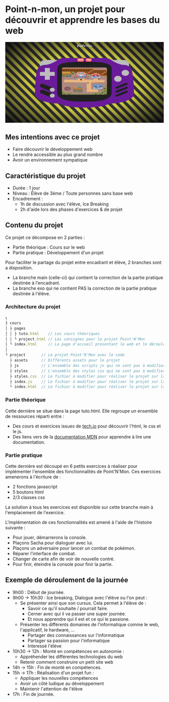 # Point-n-mon, un projet pour découvrir et apprendre les bases du web

![Point'N'Mon](./assets/point-n-mon.png)

## Mes intentions avec ce projet

- Faire découvrir le développement web
- Le rendre accessible au plus grand nombre
- Avoir un environnement sympatique

## Caractéristique du projet

- Durée : 1 jour
- Niveau : Élève de 3ème / Toute personnes sans base web
- Encadrement : 
  - 1h de discussion avec l'élève, Ice Breaking
  - 2h d'aide lors des phases d'exercices & de projet

## Contenu du projet

Ce projet ce décompose en 2 parties : 

- Partie théorique : Cours sur le web
- Partie pratique : Développement d'un projet

Pour faciliter le partage du projet entre encadrant et élève, 2 branches sont a disposition.

- La branche main (celle-ci) qui contient la correction de la partie pratique destinée à l'encadrant.
- La branche exo qui ne contient PAS la correction de la partie pratique destinée à l'élève.

### Architecture du projet

```js
┐
├ cours
│ ├ pages
│ │ ├ tuto.html    // Les cours théoriques
│ │ └ project.html // Les consignes pour le projet Point'N'Mon 
│ └ index.html     // La page d'accueil presentant le web et le déroulement de la journée
│
└ project       // Le projet Point'N'Mon avec le code
  ├ assets      // Différents assets pour le projet
  ├ js          // L'ensemble des scripts js qui ne sont pas à modifier par l'élève
  ├ styles      // L'ensemble des styles css qui ne sont pas à modifier par l'élève
  ├ styles.css  // Le fichier à modifier pour réaliser le projet sur la partie css    
  ├ index.js    // Le fichier à modifier pour réaliser le projet sur la partie js
  └ index.html  // Le fichier à modifier pour réaliser le projet sur la partie html
```

### Partie théorique

Cette dernière se situe dans la page tuto.html. Elle regroupe un ensemble de ressources réparti entre : 

- Des cours et exercices issues de [tech.io](https://tech.io) pour découvrir l'html, le css et le js.
- Des liens vers de la [documentation MDN](https://developer.mozilla.org/fr/docs/Web) pour apprendre à lire une documentation.

### Partie pratique

Cette dernière est découpé en 6 petits exercices à réaliser pour implémenter l'ensemble des fonctionnalités de Point'N'Mon. Ces exercices amenerons à l'écriture de :

- 2 fonctions javascript
- 5 boutons html
- 2/3 classes css

La solution à tous les exercices est disponible sur cette branche main à l'emplacement de l'exercice.

L'implémentation de ces fonctionnalités est amené à l'aide de l'histoire suivante :

- Pour jouer, démarrerons la console.
- Plaçons Sacha pour dialoguer avec lui.
- Plaçons un adversaire pour lancer un combat de pokémon.
- Réparer l'interface de combat.
- Changer de carte afin de voir de nouvelle contré.
- Pour finir, éteindre la console pour finir la partie.

## Exemple de déroulement de la journée

- 9h00 : Début de journée.
- 9h00 -> 10h30 : Ice breaking, Dialogue avec l'élève ou l'on peut : 
    + Se présenter ainsi que son cursus. Cela permet à l'élève de :
        * Savoir ce qu'il souhaite / pourrait faire.
        * Cerner avec qui il va passer une super journée.
        * Et nous apprendre qui il est et ce qui le passione. 
    + Présenter les différents domaines de l'informatique comme le web, l'applicatif, le hardware, ...
        * Partager des connaissances sur l'informatique
        * Partager sa passion pour l'informatique
        * Interessé l'élève
- 10h30 -> 12h : Monté en compétences en autonomie :
    + Appréhender les différentes technologies du web
    + Retenir comment construire un petit site web
- 14h -> 15h : Fin de monté en compétences.
- 15h -> 17h : Réalisation d'un projet fun :
    + Appliquer les nouvelles compétences
    + Avoir un côté ludique au développement
    + Maintenir l'attention de l'élève 
- 17h : Fin de journée.
